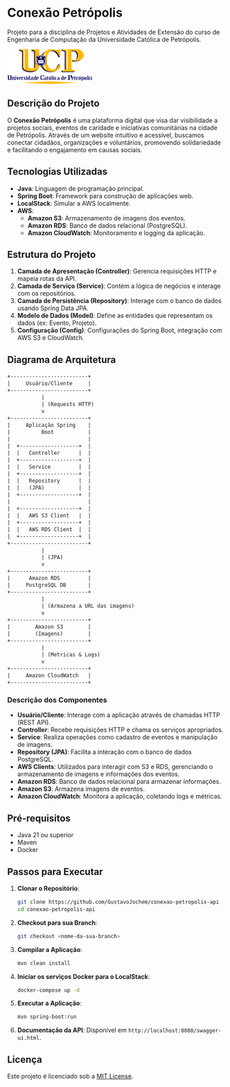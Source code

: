# Conexão Petrópolis

Projeto para a disciplina de Projetos e Atividades de Extensão do curso de Engenharia de Computação da Universidade Católica de Petrópolis.

![Logo UCP](src/main/resources/static/logo-ucp.png)

## Descrição do Projeto

O **Conexão Petrópolis** é uma plataforma digital que visa dar visibilidade a projetos sociais, eventos de caridade e iniciativas comunitárias na cidade de Petrópolis. Através de um website intuitivo e acessível, buscamos conectar cidadãos, organizações e voluntários, promovendo solidariedade e facilitando o engajamento em causas sociais.

## Tecnologias Utilizadas

- **Java**: Linguagem de programação principal.
- **Spring Boot**: Framework para construção de aplicações web.
- **LocalStack**: Simular a AWS localmente.
- **AWS**:
  - **Amazon S3**: Armazenamento de imagens dos eventos.
  - **Amazon RDS**: Banco de dados relacional (PostgreSQL).
  - **Amazon CloudWatch**: Monitoramento e logging da aplicação.

## Estrutura do Projeto

1. **Camada de Apresentação (Controller)**: Gerencia requisições HTTP e mapeia rotas da API.
2. **Camada de Serviço (Service)**: Contém a lógica de negócios e interage com os repositórios.
3. **Camada de Persistência (Repository)**: Interage com o banco de dados usando Spring Data JPA.
4. **Modelo de Dados (Model)**: Define as entidades que representam os dados (ex: Evento, Projeto).
5. **Configuração (Config)**: Configurações do Spring Boot, integração com AWS S3 e CloudWatch.

## Diagrama de Arquitetura

```plaintext
+-------------------------+
|     Usuário/Cliente     |
+-------------------------+
           |
           | (Requests HTTP)
           v
+-------------------------+
|     Aplicação Spring    |
|          Boot           |
|                         |
|  +-------------------+  |
|  |   Controller      |  |
|  +-------------------+  |
|  |   Service         |  |
|  +-------------------+  |
|  |   Repository      |  |
|  |   (JPA)           |  |
|  +-------------------+  |
|                         |
|  +-------------------+  |
|  |   AWS S3 Client   |  |
|  +-------------------+  |
|  |   AWS RDS Client  |  |
|  +-------------------+  |
+-------------------------+
           |
           | (JPA)
           v
+-------------------------+
|      Amazon RDS         |
|     PostgreSQL DB       |
+-------------------------+
           |
           | (Armazena a URL das imagens)
           v
+-------------------------+
|        Amazon S3        |
|        (Imagens)        |
+-------------------------+
           |
           | (Metricas & Logs)
           v
+-------------------------+
|     Amazon CloudWatch   |
+-------------------------+
```

### Descrição dos Componentes

- **Usuário/Cliente**: Interage com a aplicação através de chamadas HTTP (REST API).
- **Controller**: Recebe requisições HTTP e chama os serviços apropriados.
- **Service**: Realiza operações como cadastro de eventos e manipulação de imagens.
- **Repository (JPA)**: Facilita a interação com o banco de dados PostgreSQL.
- **AWS Clients**: Utilizados para interagir com S3 e RDS, gerenciando o armazenamento de imagens e informações dos eventos.
- **Amazon RDS**: Banco de dados relacional para armazenar informações.
- **Amazon S3**: Armazena imagens de eventos.
- **Amazon CloudWatch**: Monitora a aplicação, coletando logs e métricas.

## Pré-requisitos

- Java 21 ou superior
- Maven
- Docker

## Passos para Executar

1. **Clonar o Repositório**:
    ```bash
    git clone https://github.com/GustavoJochem/conexao-petropolis-api
    cd conexao-petropolis-api
    ```

2. **Checkout para sua Branch**:
    ```bash
    git checkout <nome-da-sua-branch>
    ```

3. **Compilar a Aplicação**:
    ```bash
    mvn clean install
    ```

4. **Iniciar os serviços Docker para o LocalStack**:
    ```bash
    docker-compose up -d
    ```

5. **Executar a Aplicação**:
    ```bash
    mvn spring-boot:run
    ```

6. **Documentação da API**: Disponível em `http://localhost:8080/swagger-ui.html`.

## Licença

Este projeto é licenciado sob a [MIT License](LICENSE).
